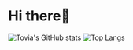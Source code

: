 # Hi there👋
![Tovia's GitHub stats](https://github-readme-stats.vercel.app/api?username=toviaferna&show_icons=true)
![Top Langs](https://github-readme-stats.vercel.app/api/top-langs/?username=toviaferna&layout=compact)

